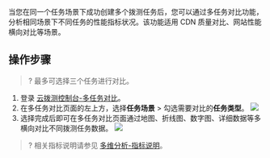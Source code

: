 当您在同一个任务场景下成功创建多个拨测任务后，您可以通过多任务对比功能，分析相同场景下不同任务的性能指标状况。该功能适用 CDN 质量对比、网站性能横向对比等场景。


## 操作步骤
>? 最多可选择三个任务进行对比。

1. 登录 [云拨测控制台-多任务对比](https://console.cloud.tencent.com/cat/contrast)。
2. 在多任务对比页面的左上方，选择**任务场景** > 勾选需要对比的**任务类型**。
![](https://staticintl.cloudcachetci.com/yehe/backend-news/ybFg971_4intl_%E5%A5%BD%E5%8E%8B%E7%9C%8B%E5%9B%BE.png)
3. 选择完成后即可在多任务对比页面通过地图、折线图、数字图、详细数据等多横向对比不同拨测任务数据。
![](https://staticintl.cloudcachetci.com/yehe/backend-news/XFuV725_5intl_%E5%A5%BD%E5%8E%8B%E7%9C%8B%E5%9B%BE.png)


>? 相关指标说明请参见 [多维分析-指标说明](https://www.tencentcloud.com/document/product/1169/51992)。
